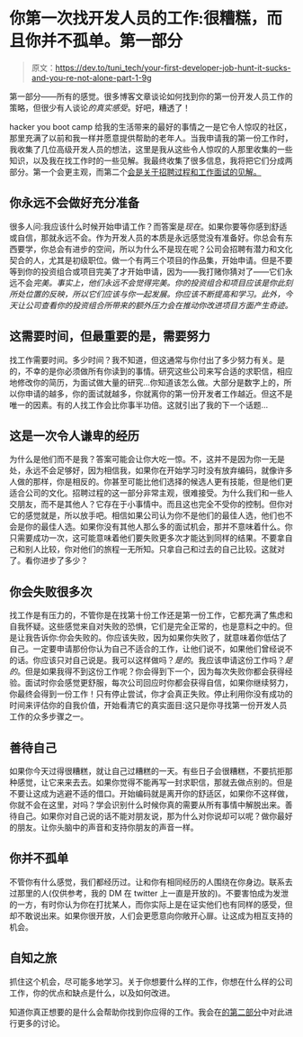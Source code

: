 # 你第一次找开发人员的工作:很糟糕，而且你并不孤单。第一部分

> 原文：<https://dev.to/tuni_tech/your-first-developer-job-hunt-it-sucks-and-you-re-not-alone-part-1-9g>

第一部分——所有的感觉。很多博客文章谈论如何找到你的第一份开发人员工作的策略，但很少有人谈论*的真实感受*。好吧，糟透了！

hacker you boot camp 给我的生活带来的最好的事情之一是它令人惊叹的社区，那里充满了以前和我一样并愿意提供帮助的老年人。当我申请我的第一份工作时，我收集了几位高级开发人员的想法，这里是我从这些令人惊叹的人那里收集的一些知识，以及我在找工作时的一些见解。我最终收集了很多信息，我将把它们分成两部分。第一个会更主观，而第二个[会是关于招聘过程和工作面试的见解。](https://dev.to/tuni_tech/your-first-developer-job-hunt-it-sucks-and-you-re-not-alone-part-2-58ia)

## 你永远不会做好充分准备

很多人问:我应该什么时候开始申请工作？而答案是*现在*。如果你要等你感到舒适或自信，那就永远不会。作为开发人员的本质是永远感觉没有准备好。你总会有东西要学，你总会有进步的空间，所以为什么不是现在呢？公司会招聘有潜力和文化契合的人，尤其是初级职位。做一个有两三个项目的作品集，开始申请。但是不要等到你的投资组合或项目完美了才开始申请，因为——我打赌你猜对了——它们永远不会*完美。事实上，他们永远不会觉得完美。你的投资组合和项目应该是你此刻所处位置的反映，所以它们应该与你一起发展。你应该不断提高和学习。此外，今天让公司查看你的投资组合所带来的额外压力会在推动你改进项目方面产生奇迹。*

## 这需要时间，但最重要的是，需要努力

找工作需要时间。多少时间？我不知道，但这通常与你付出了多少努力有关。是的，不幸的是你必须做所有你读到的事情。研究这些公司来写合适的求职信，相应地修改你的简历，为面试做大量的研究…你知道该怎么做。大部分是数字上的，所以你申请的越多，你的面试就越多，你就离你的第一份开发者工作越近。但这不是唯一的因素。有的人找工作会比你事半功倍。这就引出了我的下一个话题…

## 这是一次令人谦卑的经历

为什么是他们而不是我？答案可能会让你大吃一惊。不，这并不是因为你一无是处，永远不会足够好，因为相信我，如果你在开始学习时没有放弃编码，就像许多人做的那样，你是相反的。你甚至可能比他们选择的候选人更有技能，但是他们更适合公司的文化。招聘过程的这一部分非常主观，很难接受。为什么我们和一些人交朋友，而不是其他人？它存在于小事情中。而且这也完全不受你的控制。但你对它的感觉就是，所以放手吧。相信如果公司认为你不是他们的最佳人选，他们也不会是你的最佳人选。如果你没有其他人那么多的面试机会，那并不意味着什么。你只需要成功一次，这可能意味着他们要失败更多次才能达到同样的结果。不要拿自己和别人比较，你对他们的旅程一无所知。只拿自己和过去的自己比较。这就对了。看你进步了多少？

## 你会失败很多次

找工作是有压力的，不管你是在找第十份工作还是第一份工作，它都充满了焦虑和自我怀疑。这些感觉来自对失败的恐惧，它们是完全正常的，也是意料之中的。但是让我告诉你:你会失败的。你应该失败，因为如果你失败了，就意味着你低估了自己。一定要申请那份你认为自己不适合的工作，让他们说不，如果他们曾经说不的话。你应该只对自己说是。我可以这样做吗？*是的*。我应该申请这份工作吗？*是的*。但是如果我得不到这份工作呢？你会得到下一个，因为每次失败你都会获得经验。面试时你会感觉更舒服，每次公司回应时你都会获得自信，如果你继续努力，你最终会得到一份工作！只有停止尝试，你才会真正失败。停止利用你没有成功的时间来评估你的自我价值，开始看清它的真实面目:这只是你寻找第一份开发人员工作的众多步骤之一。

## 善待自己

如果你今天过得很糟糕，就让自己过糟糕的一天。有些日子会很糟糕，不要抗拒那种感觉，让它来来去去。如果你觉得不能再写一封求职信，那就去做点别的。但是不要让这成为逃避不适的借口。开始编码就是离开你的舒适区，如果你不这样做，你就不会在这里，对吗？学会识别什么时候你真的需要从所有事情中解脱出来。善待自己。如果你对自己说的话不能对朋友说，那为什么对你说却可以呢？做你最好的朋友。让你头脑中的声音和支持你朋友的声音一样。

## 你并不孤单

不管你有什么感觉，我们都经历过。让和你有相同经历的人围绕在你身边。联系去过那里的人(仅供参考，我的 DM 在 twitter 上一直是开放的)。不要害怕成为发泄的一方，有时你认为你在打扰某人，而你实际上是在证实他们也有同样的感受，但却不敢说出来。如果你很开放，人们会更愿意向你敞开心扉。让这成为相互支持的机会。

## 自知之旅

抓住这个机会，尽可能多地学习。关于你想要什么样的工作，你想在什么样的公司工作，你的优点和缺点是什么，以及如何改进。

知道你真正想要的是什么会帮助你找到你应得的工作。我会在[的第二部分](https://dev.to/tuni_tech/your-first-developer-job-hunt-it-sucks-and-you-re-not-alone-part-2-58ia)中对此进行更多的讨论。